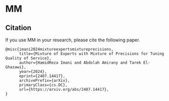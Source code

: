 # MM
## Citation
If you use MM in your research, please cite the following paper. 
```
@misc{imani2024mixtureexpertsmixtureprecisions,
      title={Mixture of Experts with Mixture of Precisions for Tuning Quality of Service}, 
      author={HamidReza Imani and Abdolah Amirany and Tarek El-Ghazawi},
      year={2024},
      eprint={2407.14417},
      archivePrefix={arXiv},
      primaryClass={cs.DC},
      url={https://arxiv.org/abs/2407.14417}, 
}
```
